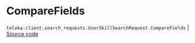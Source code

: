 # CompareFields
`toloka.client.search_requests.UserSkillSearchRequest.CompareFields` | [Source code](https://github.com/Toloka/toloka-kit/blob/v1.2.2/src/client/search_requests.py#L670)

